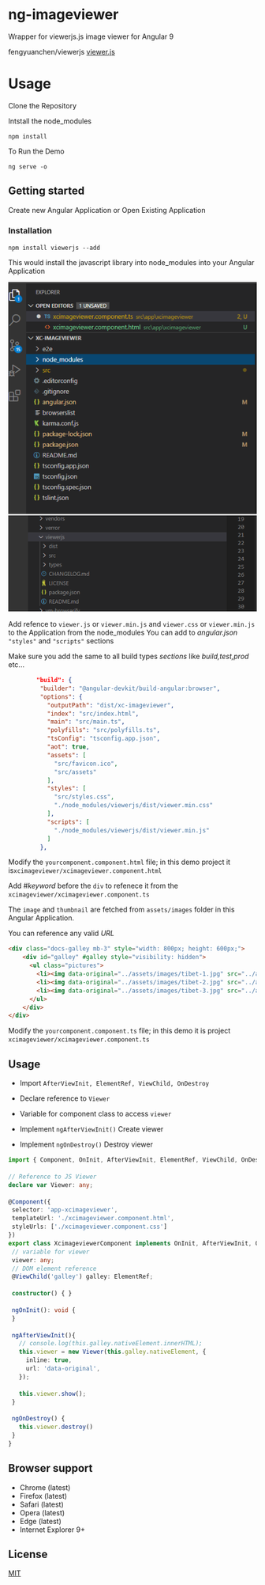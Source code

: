 # ng-imageviewer
Wrapper for viewerjs.js image viewer for Angular 9

fengyuanchen/viewerjs   <a href="https://github.com/fengyuanchen/viewerjs">viewer.js</a>

# Usage

Clone the Repository 

Intstall the node_modules 

```shell
npm install
```
To Run the Demo

```shell
ng serve -o
```



## Getting started

Create new Angular Application or Open Existing Application

### Installation

```shell
npm install viewerjs --add
```
This would install the javascript library into node_modules into your Angular Application

![Angular Project folder](/images/project.PNG)
![Angular node_modules folder](/images/node_modules.PNG)


Add refence to ```viewer.js``` or ```viewer.min.js``` and ```viewer.css``` or ```viewer.min.js``` to the Application from the node_modules
You can add to _angular.json_ ```"styles"``` and ```"scripts"``` sections

Make sure you add the same to all build types *sections* like _build,test,prod_ etc...


 ```json
         "build": {
          "builder": "@angular-devkit/build-angular:browser",
          "options": {
            "outputPath": "dist/xc-imageviewer",
            "index": "src/index.html",
            "main": "src/main.ts",
            "polyfills": "src/polyfills.ts",
            "tsConfig": "tsconfig.app.json",
            "aot": true,
            "assets": [
              "src/favicon.ico",
              "src/assets"
            ],
            "styles": [
              "src/styles.css",
              "./node_modules/viewerjs/dist/viewer.min.css"
            ],
            "scripts": [
              "./node_modules/viewerjs/dist/viewer.min.js"
            ]
          },
```

Modify the ```yourcomponent.component.html``` file; in this demo project it is```xcimageviewer/xcimageviewer.component.html```

Add #_keyword_ before the ```div``` to refenece it from the ```xcimageviewer/xcimageviewer.component.ts```

The ```image``` and ```thumbnail``` are fetched from  ```assets/images``` folder in this Angular Application.

You can reference any valid _URL_

```html
<div class="docs-galley mb-3" style="width: 800px; height: 600px;">
    <div id="galley" #galley style="visibility: hidden">
      <ul class="pictures">
        <li><img data-original="../assets/images/tibet-1.jpg" src="../assets/images/thumbnails/tibet-1.jpg" alt="Cuo Na Lake"></li>
        <li><img data-original="../assets/images/tibet-2.jpg" src="../assets/images/thumbnails/tibet-2.jpg" alt="Tibetan Plateau"></li>
        <li><img data-original="../assets/images/tibet-3.jpg" src="../assets/images/thumbnails/tibet-3.jpg" alt="Jokhang Temple"></li>
      </ul>
    </div>
</div>
```

Modify the ```yourcomponent.component.ts``` file; in this demo it is project ```xcimageviewer/xcimageviewer.component.ts```
## Usage

 - Import ```AfterViewInit, ElementRef, ViewChild, OnDestroy```

 - Declare reference to ```Viewer```

 - Variable for component class to access ```viewer```
 
 - Implement ```ngAfterViewInit()``` Create viewer 

 - Implement ```ngOnDestroy()``` Destroy viewer

 
 ```ts
import { Component, OnInit, AfterViewInit, ElementRef, ViewChild, OnDestroy } from '@angular/core';

// Reference to JS Viewer
declare var Viewer: any;

@Component({
  selector: 'app-xcimageviewer',
  templateUrl: './xcimageviewer.component.html',
  styleUrls: ['./xcimageviewer.component.css']
})
export class XcimageviewerComponent implements OnInit, AfterViewInit, OnDestroy {
  // variable for viewer
  viewer: any;
  // DOM element reference
  @ViewChild('galley') galley: ElementRef;

  constructor() { }

  ngOnInit(): void {
  }

  ngAfterViewInit(){
    // console.log(this.galley.nativeElement.innerHTML);
    this.viewer = new Viewer(this.galley.nativeElement, {
      inline: true,
      url: 'data-original',
    });

    this.viewer.show();
  }

  ngOnDestroy() {
    this.viewer.destroy()
  }
}

```
## Browser support

- Chrome (latest)
- Firefox (latest)
- Safari (latest)
- Opera (latest)
- Edge (latest)
- Internet Explorer 9+

## License

[MIT](https://opensource.org/licenses/MIT)
